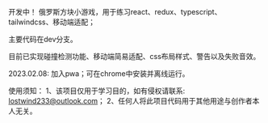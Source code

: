 开发中！
俄罗斯方块小游戏，用于练习react、redux、typescript、tailwindcss、移动端适配；

主要代码在dev分支。

目前已实现碰撞检测功能、移动端简易适配、css布局样式、警告以及失败音效。

2023.02.08: 加入pwa；可在chrome中安装并离线运行。


使用须知：
1、该项目仅用于学习目的，如有侵权请联系: lostwind233@outlook.com；
2、任何人将此项目代码用于其他用途与创作者本人无关。